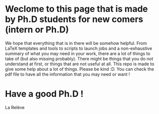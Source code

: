 # Weclome to this page that is made by Ph.D students for new comers (intern or Ph.D)

We hope that everything that is in there will be somehow helpful. From LaTeX templates and tools to scripts to launch jobs and a non-exhaustive summary of what you may need in your work, there are a lot of things to take of (but also missing probably).
There might be things that you do not understand at first, or things that are not useful at all. This repo is made to give some help about a lot of things. Please be kind :D.
You can check the pdf file to have all the information that you may need or want !

# Have a good Ph.D !
 La Relève
